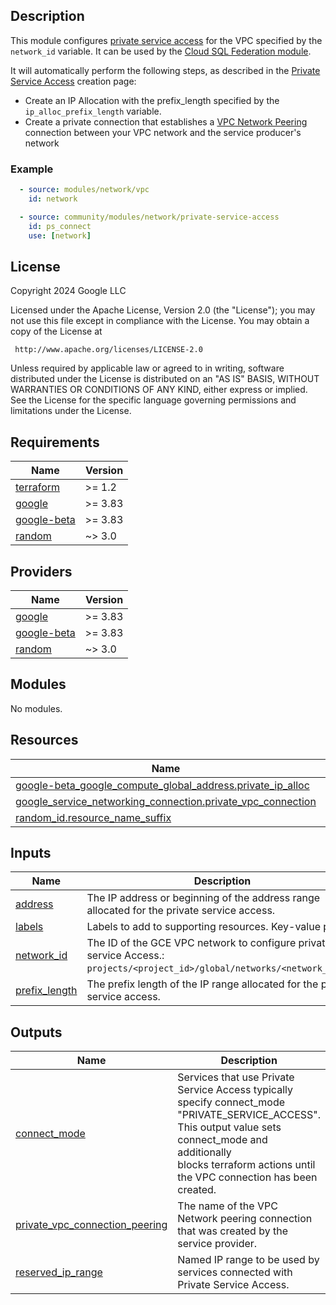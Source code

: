 ## Description

This module configures [private service access][psa] for the VPC specified by
the `network_id` variable. It can be used by the
[Cloud SQL Federation module][sql].

It will automatically perform the following steps, as described in the
[Private Service Access][psa-creation] creation page:

* Create an IP Allocation with the prefix_length specified by the
  `ip_alloc_prefix_length` variable.
* Create a private connection that establishes a [VPC Network Peering][vpcnp]
  connection between your VPC network and the service producer's network

[sql]: https://github.com/GoogleCloudPlatform/hpc-toolkit/tree/main/community/modules/database/slurm-cloudsql-federation
[psa]: https://cloud.google.com/vpc/docs/configure-private-services-access
[psa-creation]: https://cloud.google.com/vpc/docs/configure-private-services-access#procedure
[vpcnp]: https://cloud.google.com/vpc/docs/vpc-peering

### Example

```yaml
  - source: modules/network/vpc
    id: network

  - source: community/modules/network/private-service-access
    id: ps_connect
    use: [network]
```

## License

<!-- BEGINNING OF PRE-COMMIT-TERRAFORM DOCS HOOK -->
Copyright 2024 Google LLC

Licensed under the Apache License, Version 2.0 (the "License");
you may not use this file except in compliance with the License.
You may obtain a copy of the License at

     http://www.apache.org/licenses/LICENSE-2.0

Unless required by applicable law or agreed to in writing, software
distributed under the License is distributed on an "AS IS" BASIS,
WITHOUT WARRANTIES OR CONDITIONS OF ANY KIND, either express or implied.
See the License for the specific language governing permissions and
limitations under the License.

## Requirements

| Name | Version |
|------|---------|
| <a name="requirement_terraform"></a> [terraform](#requirement\_terraform) | >= 1.2 |
| <a name="requirement_google"></a> [google](#requirement\_google) | >= 3.83 |
| <a name="requirement_google-beta"></a> [google-beta](#requirement\_google-beta) | >= 3.83 |
| <a name="requirement_random"></a> [random](#requirement\_random) | ~> 3.0 |

## Providers

| Name | Version |
|------|---------|
| <a name="provider_google"></a> [google](#provider\_google) | >= 3.83 |
| <a name="provider_google-beta"></a> [google-beta](#provider\_google-beta) | >= 3.83 |
| <a name="provider_random"></a> [random](#provider\_random) | ~> 3.0 |

## Modules

No modules.

## Resources

| Name | Type |
|------|------|
| [google-beta_google_compute_global_address.private_ip_alloc](https://registry.terraform.io/providers/hashicorp/google-beta/latest/docs/resources/google_compute_global_address) | resource |
| [google_service_networking_connection.private_vpc_connection](https://registry.terraform.io/providers/hashicorp/google/latest/docs/resources/service_networking_connection) | resource |
| [random_id.resource_name_suffix](https://registry.terraform.io/providers/hashicorp/random/latest/docs/resources/id) | resource |

## Inputs

| Name | Description | Type | Default | Required |
|------|-------------|------|---------|:--------:|
| <a name="input_address"></a> [address](#input\_address) | The IP address or beginning of the address range allocated for the private service access. | `string` | `null` | no |
| <a name="input_labels"></a> [labels](#input\_labels) | Labels to add to supporting resources. Key-value pairs. | `map(string)` | n/a | yes |
| <a name="input_network_id"></a> [network\_id](#input\_network\_id) | The ID of the GCE VPC network to configure private service Access.:<br/>`projects/<project_id>/global/networks/<network_name>`" | `string` | n/a | yes |
| <a name="input_prefix_length"></a> [prefix\_length](#input\_prefix\_length) | The prefix length of the IP range allocated for the private service access. | `number` | `16` | no |

## Outputs

| Name | Description |
|------|-------------|
| <a name="output_connect_mode"></a> [connect\_mode](#output\_connect\_mode) | Services that use Private Service Access typically specify connect\_mode<br/>"PRIVATE\_SERVICE\_ACCESS". This output value sets connect\_mode and additionally<br/>blocks terraform actions until the VPC connection has been created. |
| <a name="output_private_vpc_connection_peering"></a> [private\_vpc\_connection\_peering](#output\_private\_vpc\_connection\_peering) | The name of the VPC Network peering connection that was created by the service provider. |
| <a name="output_reserved_ip_range"></a> [reserved\_ip\_range](#output\_reserved\_ip\_range) | Named IP range to be used by services connected with Private Service Access. |
<!-- END OF PRE-COMMIT-TERRAFORM DOCS HOOK -->
